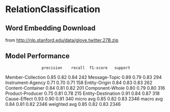 # RelationClassification

## Word Embedding Download
from http://nlp.stanford.edu/data/glove.twitter.27B.zip

## Model Performance
                    precision    recall  f1-score   support
 Member-Collection       0.85      0.82      0.84       242
     Message-Topic       0.89      0.79      0.83       294
 Instrument-Agency       0.71      0.70      0.71       158
     Entity-Origin       0.84      0.83      0.83       262
 Content-Container       0.84      0.81      0.82       201
   Component-Whole       0.80      0.79      0.80       316
  Product-Producer       0.75      0.81      0.78       215
Entity-Destination       0.91      0.84      0.87       318
      Cause-Effect       0.93      0.90      0.91       340
         micro avg       0.85      0.82      0.83      2346
         macro avg       0.84      0.81      0.82      2346
      weighted avg       0.85      0.82      0.83      2346

